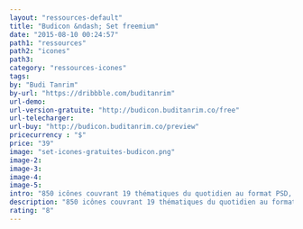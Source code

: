 ```yaml
---
layout: "ressources-default"
title: "Budicon &ndash; Set freemium"
date: "2015-08-10 00:24:57"
path1: "ressources"
path2: "icones"
path3:
category: "ressources-icones"
tags:
by: "Budi Tanrim"
by-url: "https://dribbble.com/buditanrim"
url-demo:
url-version-gratuite: "http://budicon.buditanrim.co/free"
url-telecharger:
url-buy: "http://budicon.buditanrim.co/preview"
pricecurrency : "$"
price: "39"
image: "set-icones-gratuites-budicon.png"
image-2:
image-3:
image-4:
image-5:
intro: "850 icônes couvrant 19 thématiques du quotidien au format PSD, AI, EPS, PNG &amp; SVG. 5 tailles d'icônes sont proposées avec 2 modèles de graisse : style de ligne normal – dim. 16px, 32px et 64px – ou style de ligne fin – dim. 25px et 50px. Vous pouvez télécharger un échantillon gratuit sur le site web de l'auteur."
description: "850 icônes couvrant 19 thématiques du quotidien au format PSD, AI, EPS, PNG &amp; SVG."
rating: "8"
---
```

